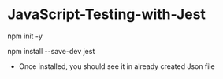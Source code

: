 # JavaScript-Testing-with-Jest

npm init -y

npm install --save-dev jest

- Once installed, you should see it in already created Json file